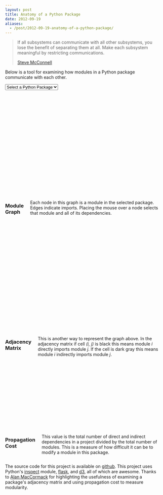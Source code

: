 ```yaml
---
layout: post
title: Anatomy of a Python Package
date: 2012-09-19
aliases:
  - /post/2012-09-19-anatomy-of-a-python-package/
---
```


> If all subsystems can communicate with all other subsystems, you
> lose the benefit of separating them at all.  Make each subsystem
> meaningful by restricting communications.
>
> [Steve McConnell][code-complete]

Below is a tool for examining how modules in a Python package
communicate with each other.

<select id="module">
  <option value="">Select a Python Package</option>
  <option value="flask">flask</option>
  <option value="git">git</option>
  <option value="jinja2">jinja2</option>
  <option value="numpy">numpy</option>
</select>

<div class="row" style="margin-bottom: 20px;">
  <div class="six columns">
    <svg id="module-graph" height=340 width=340 />
  </div>
  <div class="six columns">
  <h3>Module Graph</h3>
  <p>
    Each node in this graph is a module in the selected package.
    Edges indicate imports.  Placing the mouse over a node
    selects that module and all of its dependencies.
  </p>
  </div>
</div>

<div class="row" style="margin-bottom: 20px;">
  <div class="six columns">
    <svg id="adjacency-matrix" height=340 width=340 />
  </div>
  <div class="six columns">
  <h3>Adjacency Matrix</h3>
  <p>
    This is another way to represent the graph above.  In the
    adjacency matrix if cell <i>(i, j)</i> is black this means
    module <i>i</i> directly imports module <i>j</i>.  If the
    cell is dark gray this means module <i>i</i> indirectly
    imports module <i>j</i>.
  </p>
  </div>
</div>

<div class="row">
  <div class="six columns">
    <svg id="propagation-cost" height=200 width=340 />
  </div>
  <div class="six columns">
  <h3>Propagation Cost</h3>
  <p>
    This value is the total number of direct and indirect
    dependencies in a project divided by the total number of
    modules.  This is a measure of how difficult it can be to
    modify a module in this package.
  </p>
  </div>
</div>

<script type="text/javascript" src="http://module-graph.herokuapp.com/static/d3/d3.v2.js"></script>
<script type="text/javascript" src="http://module-graph.herokuapp.com/static/d3/lib/jquery/jquery.min.js"></script>
<script type="text/javascript" src="http://module-graph.herokuapp.com/static/module-graph.js"></script>
<link rel="stylesheet" type="text/css" href="http://module-graph.herokuapp.com/static/module-graph.css" />
<link rel="stylesheet" type="text/css" href="http://module-graph.herokuapp.com/static/adjacency-matrix.css" />

<script type="text/javascript">
  function load(module) {
    var root = "http://module-graph.herokuapp.com/";

    var url = root + module + "-to_list.json";
    module_graph("#module-graph", url);

    var url = root + module + "-adjacency_matrix.json"
    adjacencyMatrix("#adjacency-matrix", url);

    var url = root + module + "-propagation_cost.json";
    propogation_cost("#propagation-cost", url);
  }

  var start = window.location.hash.replace('#', '');
  if(start) {
    load(start);
  }

  $("#module").change(function() {
    var module = $(this).val();
    window.location.hash = '#' + module;
    load(module);
  });
</script>

The source code for this project is available on
[github][source-code].  This project uses Python's
[inspect](http://docs.python.org/2/library/inspect.html) module,
[flask](http://flask.pocoo.org/), and [d3](http://d3js.org/), all of
which are awesome.  Thanks to [Alan MacCormack][MacCormack] for
highlighting the usefulness of examining a package's adjacency matrix
and using propagation cost to measure modularity.

[code-complete]: http://www.amazon.com/Code-Complete-Practical-Handbook-Construction/dp/0735619670
[source-code]: https://github.com/amarder/module-graph
[MacCormack]: http://www.people.hbs.edu/cbaldwin/DR2/MRBDesignStructure10-1-05.pdf
